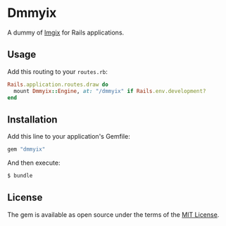 # Dmmyix

A dummy of [Imgix](https://www.imgix.com/) for Rails applications.

## Usage

Add this routing to your `routes.rb`:

```rb
Rails.application.routes.draw do
  mount Dmmyix::Engine, at: "/dmmyix" if Rails.env.development?
end
```

## Installation

Add this line to your application's Gemfile:

```rb
gem "dmmyix"
```

And then execute:

```bash
$ bundle
```

## License
The gem is available as open source under the terms of the [MIT License](http://opensource.org/licenses/MIT).
